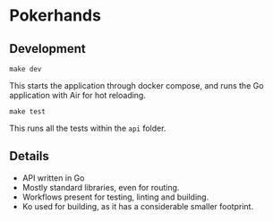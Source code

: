 # Pokerhands

## Development

```
make dev
```

This starts the application through docker compose, and runs the Go application with Air for hot reloading.

```
make test
```

This runs all the tests within the `api` folder.

## Details

- API written in Go
- Mostly standard libraries, even for routing.
- Workflows present for testing, linting and building.
- Ko used for building, as it has a considerable smaller footprint.
